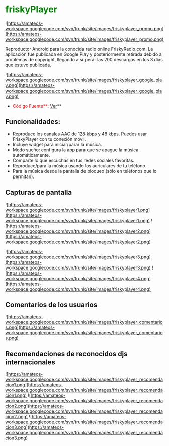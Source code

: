 # <font color='green'>friskyPlayer</font> #

![https://amateos-workspace.googlecode.com/svn/trunk/site/images/friskyplayer_promo.png](https://amateos-workspace.googlecode.com/svn/trunk/site/images/friskyplayer_promo.png)

Reproductor Android para la conocida radio online FriskyRadio.com. La aplicación fue publicada en Google Play y posteriormente retirada debido a problemas de copyright, llegando a superar las 200 descargas en los 3 días que estuvo publicada.

![https://amateos-workspace.googlecode.com/svn/trunk/site/images/friskyplayer_google_play.png](https://amateos-workspace.googlecode.com/svn/trunk/site/images/friskyplayer_google_play.png)

  * <font color='red'>Código Fuente**: <a href='http://code.google.com/p/amateos-workspace/source/browse/trunk/Projects/Android/FriskyPlayer/'>Ver</a></font>**

## Funcionalidades: ##

  * Reproduce los canales AAC de 128 kbps y 48 kbps. Puedes usar FriskyPlayer con tu conexión móvil.
  * Incluye widget para iniciar/parar la música.
  * Modo sueño: configura la app para que se apague la música automáticamente.
  * Comparte lo que escuchas en tus redes sociales favoritas.
  * Reproduce/para la música usando los auriculares de tu teléfono.
  * Para la música desde la pantalla de bloqueo (sólo en teléfonos que lo permitan).

## Capturas de pantalla ##
![https://amateos-workspace.googlecode.com/svn/trunk/site/images/friskyplayer1.png](https://amateos-workspace.googlecode.com/svn/trunk/site/images/friskyplayer1.png) ![https://amateos-workspace.googlecode.com/svn/trunk/site/images/friskyplayer2.png](https://amateos-workspace.googlecode.com/svn/trunk/site/images/friskyplayer2.png)

![https://amateos-workspace.googlecode.com/svn/trunk/site/images/friskyplayer3.png](https://amateos-workspace.googlecode.com/svn/trunk/site/images/friskyplayer3.png) ![https://amateos-workspace.googlecode.com/svn/trunk/site/images/friskyplayer4.png](https://amateos-workspace.googlecode.com/svn/trunk/site/images/friskyplayer4.png)

## Comentarios de los usuarios ##
![https://amateos-workspace.googlecode.com/svn/trunk/site/images/friskyplayer_comentarios.png](https://amateos-workspace.googlecode.com/svn/trunk/site/images/friskyplayer_comentarios.png)

## Recomendaciones de reconocidos djs internacionales ##

![https://amateos-workspace.googlecode.com/svn/trunk/site/images/friskyplayer_recomendacion1.png](https://amateos-workspace.googlecode.com/svn/trunk/site/images/friskyplayer_recomendacion1.png)
![https://amateos-workspace.googlecode.com/svn/trunk/site/images/friskyplayer_recomendacion2.png](https://amateos-workspace.googlecode.com/svn/trunk/site/images/friskyplayer_recomendacion2.png)
![https://amateos-workspace.googlecode.com/svn/trunk/site/images/friskyplayer_recomendacion3.png](https://amateos-workspace.googlecode.com/svn/trunk/site/images/friskyplayer_recomendacion3.png)
